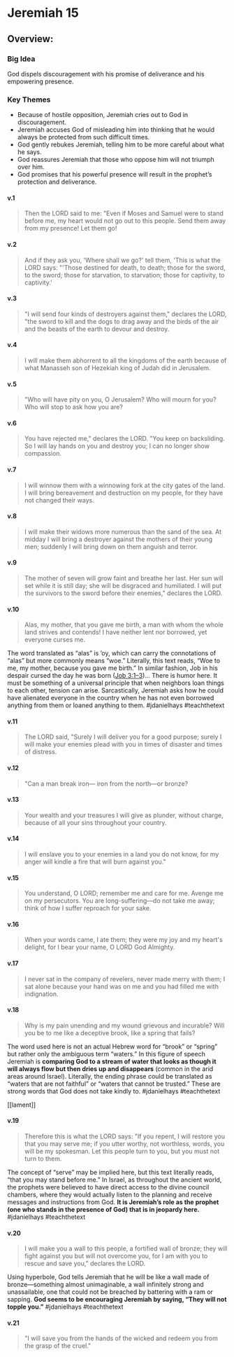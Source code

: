 # Jeremiah 15

## Overview:

### Big Idea
God dispels discouragement with his promise of deliverance and his empowering presence.
### Key Themes
- Because of hostile opposition, Jeremiah cries out to God in discouragement.
- Jeremiah accuses God of misleading him into thinking that he would always be protected from such difficult times.
- God gently rebukes Jeremiah, telling him to be more careful about what he says.
- God reassures Jeremiah that those who oppose him will not triumph over him.
- God promises that his powerful presence will result in the prophet’s protection and deliverance.

#### v.1
>Then the LORD said to me: "Even if Moses and Samuel were to stand before me, my heart would not go out to this people. Send them away from my presence! Let them go!

#### v.2
>And if they ask you, 'Where shall we go?' tell them, 'This is what the LORD says: "'Those destined for death, to death; those for the sword, to the sword; those for starvation, to starvation; those for captivity, to captivity.'

#### v.3
>"I will send four kinds of destroyers against them," declares the LORD, "the sword to kill and the dogs to drag away and the birds of the air and the beasts of the earth to devour and destroy.

#### v.4
>I will make them abhorrent to all the kingdoms of the earth because of what Manasseh son of Hezekiah king of Judah did in Jerusalem.

#### v.5
>"Who will have pity on you, O Jerusalem? Who will mourn for you? Who will stop to ask how you are?

#### v.6
>You have rejected me," declares the LORD. "You keep on backsliding. So I will lay hands on you and destroy you; I can no longer show compassion.

#### v.7
>I will winnow them with a winnowing fork at the city gates of the land. I will bring bereavement and destruction on my people, for they have not changed their ways.

#### v.8
>I will make their widows more numerous than the sand of the sea. At midday I will bring a destroyer against the mothers of their young men; suddenly I will bring down on them anguish and terror.

#### v.9
>The mother of seven will grow faint and breathe her last. Her sun will set while it is still day; she will be disgraced and humiliated. I will put the survivors to the sword before their enemies," declares the LORD.

#### v.10
>Alas, my mother, that you gave me birth, a man with whom the whole land strives and contends! I have neither lent nor borrowed, yet everyone curses me.

The word translated as “alas” is ’oy, which can carry the connotations of “alas” but more commonly means “woe.” Literally, this text reads, “Woe to me, my mother, because you gave me birth.” In similar fashion, Job in his despair cursed the day he was born ([Job 3:1–3](Job3#v.1-3))... There is humor here. It must be something of a universal principle that when neighbors loan things to each other, tension can arise. Sarcastically, Jeremiah asks how he could have alienated everyone in the country when he has not even borrowed anything from them or loaned anything to them.
#jdanielhays #teachthetext 

#### v.11
>The LORD said, "Surely I will deliver you for a good purpose; surely I will make your enemies plead with you in times of disaster and times of distress.

#### v.12
>"Can a man break iron— iron from the north—or bronze?

#### v.13
>Your wealth and your treasures I will give as plunder, without charge, because of all your sins throughout your country.

#### v.14
>I will enslave you to your enemies in a land you do not know, for my anger will kindle a fire that will burn against you."

#### v.15
>You understand, O LORD; remember me and care for me. Avenge me on my persecutors. You are long-suffering—do not take me away; think of how I suffer reproach for your sake.

#### v.16
>When your words came, I ate them; they were my joy and my heart's delight, for I bear your name, O LORD God Almighty.

#### v.17
>I never sat in the company of revelers, never made merry with them; I sat alone because your hand was on me and you had filled me with indignation.

#### v.18
>Why is my pain unending and my wound grievous and incurable? Will you be to me like a deceptive brook, like a spring that fails?

The word used here is not an actual Hebrew word for “brook” or “spring” but rather only the ambiguous term “waters.” In this figure of speech Jeremiah is **comparing God to a stream of water that looks as though it will always flow but then dries up and disappears** (common in the arid areas around Israel). Literally, the ending phrase could be translated as “waters that are not faithful” or “waters that cannot be trusted.” These are strong words that God does not take kindly to.
#jdanielhays #teachthetext 

[[lament]]

#### v.19
>Therefore this is what the LORD says: "If you repent, I will restore you that you may serve me; if you utter worthy, not worthless, words, you will be my spokesman. Let this people turn to you, but you must not turn to them.

The concept of “serve” may be implied here, but this text literally reads, “that you may stand before me.” In Israel, as throughout the ancient world, the prophets were believed to have direct access to the divine council chambers, where they would actually listen to the planning and receive messages and instructions from God. **It is Jeremiah’s role as the prophet (one who stands in the presence of God) that is in jeopardy here.**
#jdanielhays #teachthetext 

#### v.20
>I will make you a wall to this people, a fortified wall of bronze; they will fight against you but will not overcome you, for I am with you to rescue and save you," declares the LORD.

Using hyperbole, God tells Jeremiah that he will be like a wall made of bronze—something almost unimaginable, a wall infinitely strong and unassailable, one that could not be breached by battering with a ram or sapping. **God seems to be encouraging Jeremiah by saying, “They will not topple you.”**
#jdanielhays #teachthetext 

#### v.21
>"I will save you from the hands of the wicked and redeem you from the grasp of the cruel."




